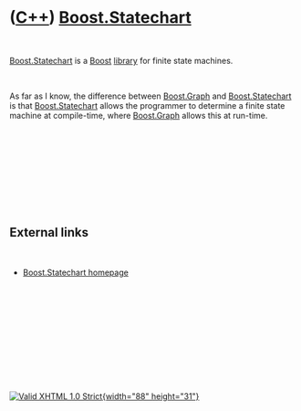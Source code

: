 



 

 

 

 

 

([C++](Cpp.htm)) [Boost.Statechart](CppStatechart.htm)
======================================================

 

[Boost.Statechart](CppStatechart.htm) is a [Boost](CppBoost.htm)
[library](CppLibrary.htm) for finite state machines.

 

As far as I know, the difference between [Boost.Graph](CppGraph.htm) and
[Boost.Statechart](CppStatechart.htm) is that
[Boost.Statechart](CppStatechart.htm) allows the programmer to determine
a finite state machine at compile-time, where
[Boost.Graph](CppGraph.htm) allows this at run-time.

 

 

 

 

 

External links
--------------

 

-   [Boost.Statechart
    homepage](http://www.boost.org/doc/libs/1_43_0/libs/statechart/doc)

 

 

 

 

 





 

[![Valid XHTML 1.0 Strict](valid-xhtml10.png){width="88"
height="31"}](http://validator.w3.org/check?uri=referer)
